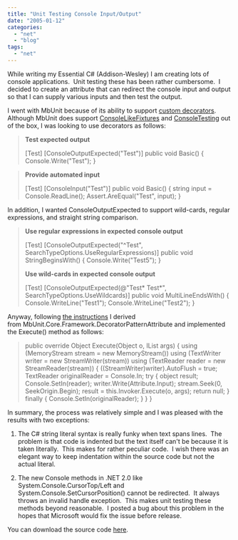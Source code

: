 ```yaml
---
title: "Unit Testing Console Input/Output"
date: "2005-01-12"
categories: 
  - "net"
  - "blog"
tags: 
  - "net"
---
```


While writing my Essential C# (Addison-Wesley) I am creating lots of console applications.  Unit testing these has been rather cumbersome.  I decided to create an attribute that can redirect the console input and output so that I can supply various inputs and then test the output.

I went with MbUnit because of its ability to support [custom decorators](https://www.testdriven.net/wiki/default.aspx/MyWiki.ExtendingMbUnitWithYourTestDecorator).  Although MbUnit does support [ConsoleLikeFixtures](https://www.testdriven.net/wiki/default.aspx/MyWiki.ConsoleLikeFixture) and [ConsoleTesting](https://www.testdriven.net/wiki/default.aspx/MyWiki.TestingConsoleApplication) out of the box, I was looking to use decorators as follows:

> **Test expected output**
> 
> \[Test\] \[ConsoleOutputExpected("Test")\] public void Basic() { Console.Write("Test"); }

> **Provide automated input**
> 
> \[Test\] \[ConsoleInput("Test")\] public void Basic() { string input \= Console.ReadLine(); Assert.AreEqual("Test", input); }

In addition, I wanted ConsoleOutputExpected to support wild-cards, regular expressions, and straight string comparison.

> **Use regular expressions in expected console output**
> 
> \[Test\] \[ConsoleOutputExpected("^Test", SearchTypeOptions.UseRegularExpressions)\] public void StringBeginsWith() { Console.Write("Test5"); }
> 
> **Use wild-cards in expected console output**
> 
> \[Test\] \[ConsoleOutputExpected(@"Test\* Test\*", SearchTypeOptions.UseWildcards)\] public void MultiLineEndsWith() { Console.WriteLine("Test1"); Console.WriteLine("Test2"); }

Anyway, following [the instructions](https://www.testdriven.net/wiki/default.aspx/MyWiki.ExtendingMbUnitWithYourTestDecorator) I derived from MbUnit.Core.Framework.DecoratorPatternAttribute and implemented the Execute() method as follows:

> public override Object Execute(Object o, IList args) { using (MemoryStream stream \= new MemoryStream()) using (TextWriter writer \= new StreamWriter(stream)) using (TextReader reader \= new StreamReader(stream)) { ((StreamWriter)writer).AutoFlush \= true; TextReader originalReader \= Console.In; try { object result; Console.SetIn(reader); writer.Write(Attribute.Input); stream.Seek(0, SeekOrigin.Begin); result \= this.Invoker.Execute(o, args); return null; } finally { Console.SetIn(originalReader); } } }

In summary, the process was relatively simple and I was pleased with the results with two exceptions:

1. The C# string literal syntax is really funky when text spans lines.  The problem is that code is indented but the text itself can't be because it is taken literally.  This makes for rather peculiar code.  I wish there was an elegant way to keep indentation within the source code but not the actual literal.
    
2. The new Console methods in .NET 2.0 like System.Console.CursorTop/Left and System.Console.SetCursorPosition() cannot be redirected.  It always throws an invalid handle exception.  This makes unit testing these methods beyond reasonable.  I posted a bug about this problem in the hopes that Microsoft would fix the issue before release.
    

You can download the source code [here](/wp-content/uploads/binary/ConsoleInputOutputRedirectAttribute.zip).

